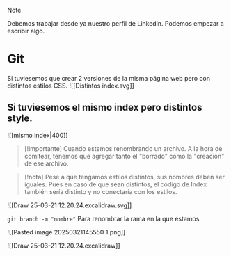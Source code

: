 > [!note]
> Debemos trabajar desde ya nuestro perfil de Linkedin. Podemos empezar a escribir algo.

# Git

Si tuviesemos que crear 2 versiones de la misma página web pero con distintos estilos CSS.
![[Distintos index.svg]]

 Si tuviesemos el mismo index pero distintos style.
---
![[mismo index|400]]


> [!importante]
> Cuando estemos renombrando un archivo. A la hora de comitear, tenemos que agregar tanto el "borrado" como la "creación" de ese archivo.

>[!nota]
> Pese a que tengamos estilos distintos, sus nombres deben ser iguales. Pues en caso de que sean distintos, el código de Index también sería distinto y no conectaría con los estilos.

![[Draw 25-03-21 12.20.24.excalidraw.svg]]

`git branch -m "nombre"` Para renombrar la rama en la que estamos

![[Pasted image 20250321145550 1.png]]

![[Draw 25-03-21 12.20.24.excalidraw]]

